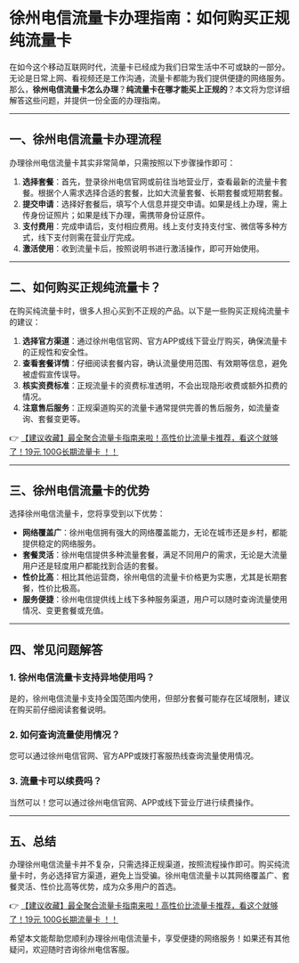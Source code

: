 # 徐州电信流量卡办理指南：如何购买正规纯流量卡

在如今这个移动互联网时代，流量卡已经成为我们日常生活中不可或缺的一部分。无论是日常上网、看视频还是工作沟通，流量卡都能为我们提供便捷的网络服务。那么，**徐州电信流量卡怎么办理**？**纯流量卡在哪才能买上正规的**？本文将为您详细解答这些问题，并提供一份全面的办理指南。

---

## 一、徐州电信流量卡办理流程

办理徐州电信流量卡其实非常简单，只需按照以下步骤操作即可：

1. **选择套餐**：首先，登录徐州电信官网或前往当地营业厅，查看最新的流量卡套餐。根据个人需求选择合适的套餐，比如大流量套餐、长期套餐或短期套餐。
2. **提交申请**：选择好套餐后，填写个人信息并提交申请。如果是线上办理，需上传身份证照片；如果是线下办理，需携带身份证原件。
3. **支付费用**：完成申请后，支付相应费用。线上支付支持支付宝、微信等多种方式，线下支付则需在营业厅完成。
4. **激活使用**：收到流量卡后，按照说明书进行激活操作，即可开始使用。

---

## 二、如何购买正规纯流量卡？

在购买纯流量卡时，很多人担心买到不正规的产品。以下是一些购买正规纯流量卡的建议：

1. **选择官方渠道**：通过徐州电信官网、官方APP或线下营业厅购买，确保流量卡的正规性和安全性。
2. **查看套餐详情**：仔细阅读套餐内容，确认流量使用范围、有效期等信息，避免被虚假宣传误导。
3. **核实资费标准**：正规流量卡的资费标准透明，不会出现隐形收费或额外扣费的情况。
4. **注意售后服务**：正规渠道购买的流量卡通常提供完善的售后服务，如流量查询、套餐变更等。

👉 [【建议收藏】最全聚合流量卡指南来啦！高性价比流量卡推荐，看这个就够了！19元 100G长期流量卡 ！！](https://bit.ly/Liuliangka)

---

## 三、徐州电信流量卡的优势

选择徐州电信流量卡，您将享受到以下优势：

- **网络覆盖广**：徐州电信拥有强大的网络覆盖能力，无论在城市还是乡村，都能提供稳定的网络服务。
- **套餐灵活**：徐州电信提供多种流量套餐，满足不同用户的需求，无论是大流量用户还是轻度用户都能找到合适的套餐。
- **性价比高**：相比其他运营商，徐州电信的流量卡价格更为实惠，尤其是长期套餐，性价比极高。
- **服务便捷**：徐州电信提供线上线下多种服务渠道，用户可以随时查询流量使用情况、变更套餐或充值。

---

## 四、常见问题解答

### 1. 徐州电信流量卡支持异地使用吗？
是的，徐州电信流量卡支持全国范围内使用，但部分套餐可能存在区域限制，建议在购买前仔细阅读套餐说明。

### 2. 如何查询流量使用情况？
您可以通过徐州电信官网、官方APP或拨打客服热线查询流量使用情况。

### 3. 流量卡可以续费吗？
当然可以！您可以通过徐州电信官网、APP或线下营业厅进行续费操作。

---

## 五、总结

办理徐州电信流量卡并不复杂，只需选择正规渠道，按照流程操作即可。购买纯流量卡时，务必选择官方渠道，避免上当受骗。徐州电信流量卡以其网络覆盖广、套餐灵活、性价比高等优势，成为众多用户的首选。

👉 [【建议收藏】最全聚合流量卡指南来啦！高性价比流量卡推荐，看这个就够了！19元 100G长期流量卡 ！！](https://bit.ly/Liuliangka)

希望本文能帮助您顺利办理徐州电信流量卡，享受便捷的网络服务！如果还有其他疑问，欢迎随时咨询徐州电信客服。